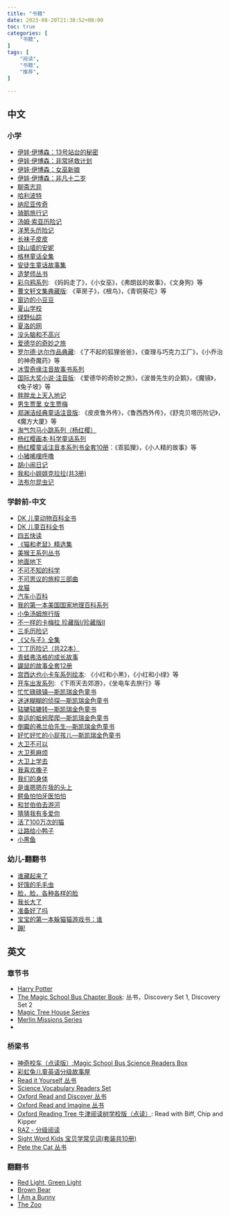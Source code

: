 ```yaml
---
title: "书籍"
date: 2023-08-20T21:38:52+08:00
toc: true
categories: [
    "书籍",
]
tags: [
    "阅读",
    "书籍",
    "推荐",
]

---
```


## 中文

### 小学
* [伊娃·伊博森：13号站台的秘密](https://book.douban.com/subject/35222092/)
* [伊娃·伊博森：非常拯救计划](https://book.douban.com/subject/35201862/)
* [伊娃·伊博森：女巫新娘](https://book.douban.com/subject/35218060/)
* [伊娃·伊博森：非凡十二岁](https://book.douban.com/subject/30281931/)
* [聊斋志异](https://book.douban.com/subject/36432848/)
* [哈利波特](https://book.douban.com/subject/35599647/)
* [纳尼亚传奇](https://book.douban.com/subject/25787839/)
* [骑鹅旅行记](https://book.douban.com/subject/30774157/)
* [汤姆·索亚历险记](https://book.douban.com/subject/2193881/)
* [洋葱头历险记](https://book.douban.com/subject/30203120/)
* [长袜子皮皮](https://book.douban.com/subject/4124283/)
* [绿山墙的安妮](https://book.douban.com/subject/1064841/)
* [格林童话全集](https://book.douban.com/subject/1043008/)
* [安徒生童话故事集](https://book.douban.com/subject/1046209/)
* [造梦师丛书](https://book.douban.com/subject/30869280/)
* [彩乌鸦系列](https://book.douban.com/series/989): 《妈妈走了》，《小女巫》，《弗朗兹的故事》，《文身狗》等 
* [曹文轩文集典藏版](https://book.douban.com/subject/30643253/): 《草房子》，《根鸟》，《青铜葵花》等
* [窗边的小豆豆](https://book.douban.com/subject/4758246/)
* [夏山学校](https://book.douban.com/subject/4758246/)
* [绿野仙踪](https://book.douban.com/subject/30167142/)
* [夏洛的网](https://book.douban.com/subject/1036274/)
* [没头脑和不高兴](https://book.douban.com/subject/10464301/)
* [爱德华的奇妙之旅](https://book.douban.com/subject/26927781/)
* [罗尔德·达尔作品典藏](https://book.douban.com/series/1629): 《了不起的狐狸爸爸》，《查理与巧克力工厂》，《小乔治的神奇魔药》等
* [冰雪奇缘注音故事书系列](https://book.douban.com/subject/34860133/)
* [国际大奖小说·注音版](https://book.douban.com/series/36066): 《爱德华的奇妙之旅》，《波普先生的企鹅》，《魔镜》，《兔子坡》等
* [胖胖龙上天入地记](https://book.douban.com/subject/1486250/)
* [男生贾里 女生贾梅](https://book.douban.com/subject/1064862/)
* [郑渊洁经典童话注音版](https://book.douban.com/subject/30702887/): 《皮皮鲁外传》，《鲁西西外传》，《舒克贝塔历险记》，《魔方大厦》等
* [淘气包马小跳系列（杨红樱）](https://book.douban.com/subject/4860554/)
* [杨红樱画本·科学童话系列](https://book.douban.com/subject/5907238/)
* [杨红樱童话注音本系列书全套10册](https://book.douban.com/subject/30156753/)：《乖狐狸》，《小人精的故事》等
* [小猪唏哩呼噜](https://book.douban.com/subject/1222704/)
* [胡小闹日记](https://book.douban.com/subject/30371982/)
* [我和小姐姐克拉拉(共3册)](https://book.douban.com/subject/26843811/)
* [法布尔昆虫记](https://book.douban.com/subject/1447704/)


### 学龄前-中文

* [DK 儿童动物百科全书](https://book.douban.com/subject/25972845/)
* [DK 儿童百科全书](https://book.douban.com/subject/4861188/)
* [四五快读](https://book.douban.com/series/30706)
* [《猫和老鼠》精选集](https://book.douban.com/subject/26948758/)
* [美猴王系列丛书](https://book.douban.com/subject/35701641/)
* [地面地下](https://book.douban.com/subject/26868556/)
* [不可不知的科学](https://book.douban.com/subject/27084480/)
* [不可思议的旅程三部曲](https://book.douban.com/series/35186)
* [龙猫](https://book.douban.com/subject/25972845/)
* [汽车小百科](https://book.douban.com/subject/35451564/)
* [我的第一本美国国家地理百科系列](https://book.douban.com/series/11171)
* [小兔汤姆旅行版](https://book.douban.com/subject/26866198/)
* [不一样的卡梅拉 珍藏版Ⅰ/珍藏版ⅠⅠ](https://book.douban.com/subject/4077607/)
* [三毛历险记]()
* [《父与子》全集](https://book.douban.com/subject/1427538/)
* [丁丁历险记（共22本）](https://book.douban.com/subject/1540211/)
* [青蛙弗洛格的成长故事](https://book.douban.com/subject/4943558/)
* [鼹鼠的故事全套12册](https://book.douban.com/subject/11517151/)
* [宫西达也小卡车系列绘本](https://book.douban.com/subject/30189070/): 《小红和小黑》，《小红和小绿》等
* [开车出发系列](https://book.douban.com/series/39247): 《下雨天去郊游》，《坐电车去旅行》等
* [忙忙碌碌镇—斯凯瑞金色童书](https://book.douban.com/subject/2119272/)
* [迷迷糊糊的侦探—斯凯瑞金色童书](https://book.douban.com/subject/4091882/)
* [轱辘轱辘转—斯凯瑞金色童书](https://book.douban.com/subject/2119381/)
* [幸运的蚯蚓爬爬—斯凯瑞金色童书](https://book.douban.com/subject/27186146/)
* [倒霉的弗兰伯先生—斯凯瑞金色童书](https://book.douban.com/subject/27198220/)
* [好忙好忙的小屁孩儿—斯凯瑞金色童书](https://book.douban.com/subject/27186138/)
* [大卫不可以](https://book.douban.com/subject/2117871/)
* [大卫惹麻烦](https://book.douban.com/subject/3621921/)
* [大卫上学去](https://book.douban.com/subject/3283582/)
* [我喜欢橡子](https://book.douban.com/subject/26947312/)
* [我们的身体](https://book.douban.com/subject/10831090/)
* [是谁嗯嗯在我的头上](https://book.douban.com/subject/2120339/)
* [鳄鱼怕怕牙医怕怕](https://book.douban.com/subject/1448645/)
* [和甘伯伯去游河](https://book.douban.com/subject/3224618/)
* [猜猜我有多爱你](https://book.douban.com/subject/1433640/)
* [活了100万次的猫](https://book.douban.com/subject/1257365/)
* [让路给小鸭子](https://book.douban.com/subject/4134396/)
* [小黑鱼](https://book.douban.com/subject/2340058/)

### 幼儿-翻翻书

* [谁藏起来了](https://book.douban.com/subject/1685958/)
* [好饿的毛毛虫](https://book.douban.com/subject/3106707/)
* [脸，脸，各种各样的脸](https://book.douban.com/subject/3197664/)
* [我长大了](https://book.douban.com/subject/26288221/)
* [准备好了吗](https://book.douban.com/subject/26288224/)
* [宝宝的第一本躲猫猫游戏书：谁](https://book.douban.com/subject/19995749/)
* [蹦!](https://book.douban.com/subject/3299715/)



## 英文

### 章节书

* [Harry Potter](https://book.douban.com/subject/1949400/)
* [The Magic School Bus Chapter Book](https://book.douban.com/subject/2071238/): 丛书，Discovery Set 1, Discovery Set 2
* [Magic Tree House Series](https://book.douban.com/subject/19338977/)
* [Merlin Missions Series](https://book.douban.com/subject/2712904/)
* 
### 桥梁书

* [神奇校车（点读版）:Magic School Bus Science Readers Box](https://book.douban.com/subject/35133924/)
* [彩虹兔儿童英语分级故事屋](https://book.douban.com/subject/34988318/)
* [Read it Yourself 丛书](https://book.douban.com/subject/3429700/)
* [Science Vocabulary Readers Set](https://book.douban.com/subject/2739492/)
* [Oxford Read and Discover 丛书](https://book.douban.com/subject/24750188/)
* [Oxford Read and Imagine 丛书](https://book.douban.com/subject/33317095/)
* [Oxford Reading Tree 牛津阅读树学校版（点读）](https://book.douban.com/subject/35140530/): Read with Biff, Chip and Kipper
* [RAZ - 分级阅读](https://book.douban.com/subject/30738542/)
* [Sight Word Kids 宝贝学常见词(套装共10册)](https://book.douban.com/subject/26974322/)
* [Pete the Cat 丛书](https://book.douban.com/series/48854)

### 翻翻书

* [Red Light, Green Light](https://book.douban.com/subject/26902401/)
* [Brown Bear](https://book.douban.com/subject/1840280/)
* [I Am a Bunny](https://book.douban.com/subject/2364161/)
* [The Zoo](https://book.douban.com/subject/4433632/)
